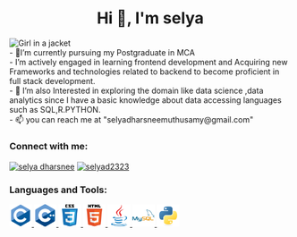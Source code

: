<h1 align="center">Hi 👋, I'm selya</h1>
<img src="https://static.vecteezy.com/system/resources/previews/004/889/651/non_2x/programming-coding-programmer-sitting-at-desk-and-working-ofiice-table-with-laptop-documents-lamp-coffee-flat-design-vector.jpg" alt="Girl in a jacket" width="1000" height="500"><br>
- 🔭I’m currently pursuing my Postgraduate in MCA<br>
-  I’m actively engaged in learning frontend development and Acquiring new Frameworks and technologies related to backend to become proficient in full stack development.<br>
-  🌱 I’m also Interested in exploring the domain like data science ,data analytics since I have a basic knowledge about data accessing languages such as SQL,R.PYTHON.<br>
- 📫 you can reach me at "selyadharsneemuthusamy@gmail.com"<br>
<h3 align="left">Connect with me:</h3>
<p align="left">
<a href="https://linkedin.com/in/selya dharsnee" target="blank"><img align="center" src="https://raw.githubusercontent.com/rahuldkjain/github-profile-readme-generator/master/src/images/icons/Social/linked-in-alt.svg" alt="selya dharsnee" height="30" width="40" /></a>
<a href="https://www.codechef.com/users/selyad2323" target="blank"><img align="center" src="https://cdn.jsdelivr.net/npm/simple-icons@3.1.0/icons/codechef.svg" alt="selyad2323" height="30" width="40" /></a>
</p>

<h3 align="left">Languages and Tools:</h3>
<p align="left"> <a href="https://www.cprogramming.com/" target="_blank" rel="noreferrer"> <img src="https://raw.githubusercontent.com/devicons/devicon/master/icons/c/c-original.svg" alt="c" width="40" height="40"/> </a> <a href="https://www.w3schools.com/cpp/" target="_blank" rel="noreferrer"> <img src="https://raw.githubusercontent.com/devicons/devicon/master/icons/cplusplus/cplusplus-original.svg" alt="cplusplus" width="40" height="40"/> </a> <a href="https://www.w3schools.com/css/" target="_blank" rel="noreferrer"> <img src="https://raw.githubusercontent.com/devicons/devicon/master/icons/css3/css3-original-wordmark.svg" alt="css3" width="40" height="40"/> </a> <a href="https://www.w3.org/html/" target="_blank" rel="noreferrer"> <img src="https://raw.githubusercontent.com/devicons/devicon/master/icons/html5/html5-original-wordmark.svg" alt="html5" width="40" height="40"/> </a> <a href="https://www.java.com" target="_blank" rel="noreferrer"> <img src="https://raw.githubusercontent.com/devicons/devicon/master/icons/java/java-original.svg" alt="java" width="40" height="40"/> </a> <a href="https://www.mysql.com/" target="_blank" rel="noreferrer"> <img src="https://raw.githubusercontent.com/devicons/devicon/master/icons/mysql/mysql-original-wordmark.svg" alt="mysql" width="40" height="40"/> </a> <a href="https://www.python.org" target="_blank" rel="noreferrer"> <img src="https://raw.githubusercontent.com/devicons/devicon/master/icons/python/python-original.svg" alt="python" width="40" height="40"/> </a> </p>
